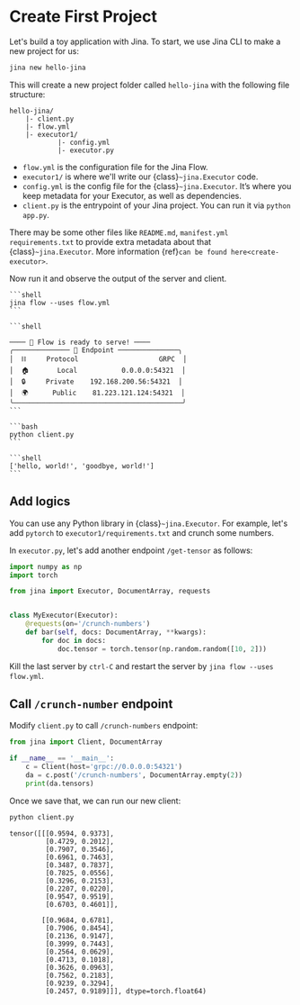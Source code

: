 # Create First Project

Let's build a toy application with Jina. To start, we use Jina CLI to make a new project for us:

```bash
jina new hello-jina
```

This will create a new project folder called `hello-jina` with the following file structure:

```text
hello-jina/
    |- client.py
    |- flow.yml
    |- executor1/
            |- config.yml
            |- executor.py
```

- `flow.yml` is the configuration file for the Jina Flow.
- `executor1/` is where we'll write our {class}`~jina.Executor` code.
- `config.yml` is the config file for the {class}`~jina.Executor`. It’s where you keep metadata for your Executor, as well as dependencies.
- `client.py` is the entrypoint of your Jina project. You can run it via `python app.py`.

There may be some other files like `README.md`, `manifest.yml`  `requirements.txt` to provide extra metadata about that {class}`~jina.Executor`. More information {ref}`can be found here<create-executor>`.


Now run it and observe the output of the server and client.


````{tab} Run server
```shell
jina flow --uses flow.yml
```

```shell

──── 🎉 Flow is ready to serve! ────
╭────────────── 🔗 Endpoint ───────────────╮
│  ⛓     Protocol                    GRPC  │
│  🏠       Local           0.0.0.0:54321  │
│  🔒     Private    192.168.200.56:54321  │
│  🌍      Public    81.223.121.124:54321  │
╰──────────────────────────────────────────╯
```
````

````{tab} Run client
```bash
python client.py
```

```shell
['hello, world!', 'goodbye, world!']
```
````


## Add logics

You can use any Python library in {class}`~jina.Executor`. For example, let's add `pytorch` to `executor1/requirements.txt` and crunch some numbers. 

In `executor.py`, let's add another endpoint `/get-tensor` as follows:

```python
import numpy as np
import torch

from jina import Executor, DocumentArray, requests


class MyExecutor(Executor):
    @requests(on='/crunch-numbers')
    def bar(self, docs: DocumentArray, **kwargs):
        for doc in docs:
            doc.tensor = torch.tensor(np.random.random([10, 2]))
```

Kill the last server by `ctrl-C` and restart the server by `jina flow --uses flow.yml`.

## Call `/crunch-number` endpoint

Modify `client.py` to call `/crunch-numbers` endpoint:

```python
from jina import Client, DocumentArray

if __name__ == '__main__':
    c = Client(host='grpc://0.0.0.0:54321')
    da = c.post('/crunch-numbers', DocumentArray.empty(2))
    print(da.tensors)
```

Once we save that, we can run our new client:

```bash
python client.py
```

```text
tensor([[[0.9594, 0.9373],
         [0.4729, 0.2012],
         [0.7907, 0.3546],
         [0.6961, 0.7463],
         [0.3487, 0.7837],
         [0.7825, 0.0556],
         [0.3296, 0.2153],
         [0.2207, 0.0220],
         [0.9547, 0.9519],
         [0.6703, 0.4601]],

        [[0.9684, 0.6781],
         [0.7906, 0.8454],
         [0.2136, 0.9147],
         [0.3999, 0.7443],
         [0.2564, 0.0629],
         [0.4713, 0.1018],
         [0.3626, 0.0963],
         [0.7562, 0.2183],
         [0.9239, 0.3294],
         [0.2457, 0.9189]]], dtype=torch.float64)
```